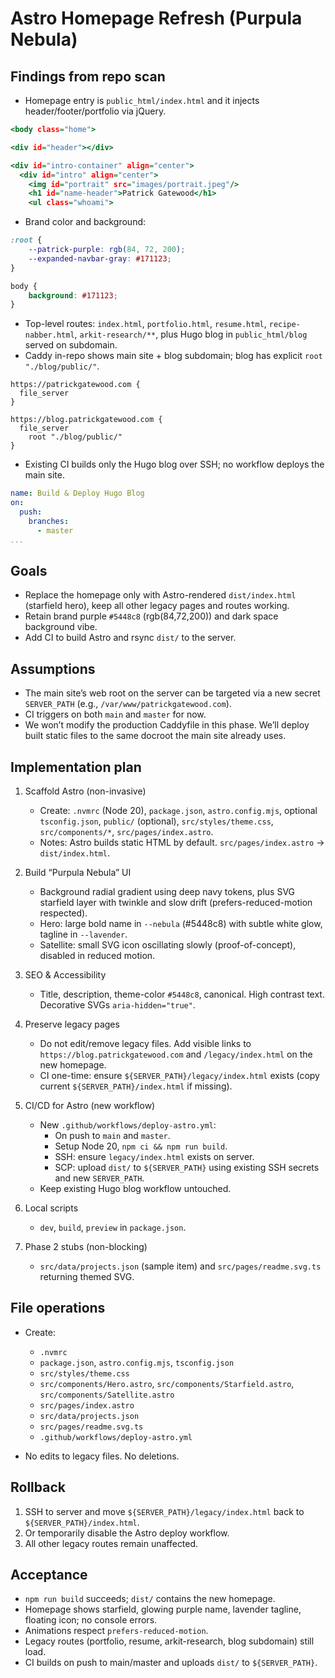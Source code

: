 # Astro Homepage Refresh (Purpula Nebula)

## Findings from repo scan

- Homepage entry is `public_html/index.html` and it injects header/footer/portfolio via jQuery.

```85:101:/Users/patrickgatewood/Developer/website/public_html/index.html
<body class="home">

<div id="header"></div>

<div id="intro-container" align="center">
  <div id="intro" align="center">
    <img id="portrait" src="images/portrait.jpeg"/>
    <h1 id="name-header">Patrick Gatewood</h1>
    <ul class="whoami">
```

- Brand color and background:

```4:12:/Users/patrickgatewood/Developer/website/public_html/css/header.css
:root {
    --patrick-purple: rgb(84, 72, 200);
    --expanded-navbar-gray: #171123;
}
```

```1:4:/Users/patrickgatewood/Developer/website/public_html/css/index.css
body {
    background: #171123;
}
```

- Top-level routes: `index.html`, `portfolio.html`, `resume.html`, `recipe-nabber.html`, `arkit-research/**`, plus Hugo blog in `public_html/blog` served on subdomain.
- Caddy in-repo shows main site + blog subdomain; blog has explicit `root "./blog/public/"`.

```1:8:/Users/patrickgatewood/Developer/website/public_html/Caddyfile
https://patrickgatewood.com {
  file_server
}

https://blog.patrickgatewood.com {
  file_server
    root "./blog/public/"
}
```

- Existing CI builds only the Hugo blog over SSH; no workflow deploys the main site.

```1:12:/Users/patrickgatewood/Developer/website/.github/workflows/deploy.yml
name: Build & Deploy Hugo Blog
on:
  push:
    branches:
      - master
...
```

## Goals

- Replace the homepage only with Astro-rendered `dist/index.html` (starfield hero), keep all other legacy pages and routes working.
- Retain brand purple `#5448c8` (rgb(84,72,200)) and dark space background vibe.
- Add CI to build Astro and rsync `dist/` to the server.

## Assumptions

- The main site’s web root on the server can be targeted via a new secret `SERVER_PATH` (e.g., `/var/www/patrickgatewood.com`).
- CI triggers on both `main` and `master` for now.
- We won’t modify the production Caddyfile in this phase. We’ll deploy built static files to the same docroot the main site already uses.

## Implementation plan

1. Scaffold Astro (non-invasive)

   - Create: `.nvmrc` (Node 20), `package.json`, `astro.config.mjs`, optional `tsconfig.json`, `public/` (optional), `src/styles/theme.css`, `src/components/*`, `src/pages/index.astro`.
   - Notes: Astro builds static HTML by default. `src/pages/index.astro` → `dist/index.html`.

2. Build “Purpula Nebula” UI

   - Background radial gradient using deep navy tokens, plus SVG starfield layer with twinkle and slow drift (prefers-reduced-motion respected).
   - Hero: large bold name in `--nebula` (#5448c8) with subtle white glow, tagline in `--lavender`.
   - Satellite: small SVG icon oscillating slowly (proof-of-concept), disabled in reduced motion.

3. SEO & Accessibility

   - Title, description, theme-color `#5448c8`, canonical. High contrast text. Decorative SVGs `aria-hidden="true"`.

4. Preserve legacy pages

   - Do not edit/remove legacy files. Add visible links to `https://blog.patrickgatewood.com` and `/legacy/index.html` on the new homepage.
   - CI one-time: ensure `${SERVER_PATH}/legacy/index.html` exists (copy current `${SERVER_PATH}/index.html` if missing).

5. CI/CD for Astro (new workflow)

   - New `.github/workflows/deploy-astro.yml`:
     - On push to `main` and `master`.
     - Setup Node 20, `npm ci && npm run build`.
     - SSH: ensure `legacy/index.html` exists on server.
     - SCP: upload `dist/` to `${SERVER_PATH}` using existing SSH secrets and new `SERVER_PATH`.
   - Keep existing Hugo blog workflow untouched.

6. Local scripts

   - `dev`, `build`, `preview` in `package.json`.

7. Phase 2 stubs (non-blocking)
   - `src/data/projects.json` (sample item) and `src/pages/readme.svg.ts` returning themed SVG.

## File operations

- Create:

  - `.nvmrc`
  - `package.json`, `astro.config.mjs`, `tsconfig.json`
  - `src/styles/theme.css`
  - `src/components/Hero.astro`, `src/components/Starfield.astro`, `src/components/Satellite.astro`
  - `src/pages/index.astro`
  - `src/data/projects.json`
  - `src/pages/readme.svg.ts`
  - `.github/workflows/deploy-astro.yml`

- No edits to legacy files. No deletions.

## Rollback

1. SSH to server and move `${SERVER_PATH}/legacy/index.html` back to `${SERVER_PATH}/index.html`.
2. Or temporarily disable the Astro deploy workflow.
3. All other legacy routes remain unaffected.

## Acceptance

- `npm run build` succeeds; `dist/` contains the new homepage.
- Homepage shows starfield, glowing purple name, lavender tagline, floating icon; no console errors.
- Animations respect `prefers-reduced-motion`.
- Legacy routes (portfolio, resume, arkit-research, blog subdomain) still load.
- CI builds on push to main/master and uploads `dist/` to `${SERVER_PATH}`.
